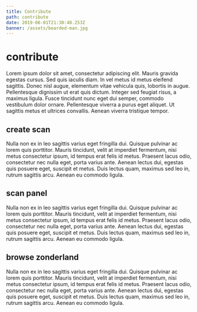 ```yaml
---
title: Contribute
path: contribute
date: 2019-06-01T21:30:48.253Z
banner: /assets/bearded-man.jpg
---
```

# contribute

Lorem ipsum dolor sit amet, consectetur adipiscing elit. Mauris gravida egestas cursus. Sed quis iaculis diam. In vel metus id metus eleifend sagittis. Donec nisl augue, elementum vitae vehicula quis, lobortis in augue. Pellentesque dignissim ut erat quis dictum. Integer sed feugiat risus, a maximus ligula. Fusce tincidunt nunc eget dui semper, commodo vestibulum dolor ornare. Pellentesque viverra a purus eget aliquet. Ut sagittis metus et ultrices convallis. Aenean viverra tristique tempor.

## create scan

Nulla non ex in leo sagittis varius eget fringilla dui. Quisque pulvinar ac lorem quis porttitor. Mauris tincidunt, velit at imperdiet fermentum, nisi metus consectetur ipsum, id tempus erat felis id metus. Praesent lacus odio, consectetur nec nulla eget, porta varius ante. Aenean lectus dui, egestas quis posuere eget, suscipit et metus. Duis lectus quam, maximus sed leo in, rutrum sagittis arcu. Aenean eu commodo ligula.

## scan panel

Nulla non ex in leo sagittis varius eget fringilla dui. Quisque pulvinar ac lorem quis porttitor. Mauris tincidunt, velit at imperdiet fermentum, nisi metus consectetur ipsum, id tempus erat felis id metus. Praesent lacus odio, consectetur nec nulla eget, porta varius ante. Aenean lectus dui, egestas quis posuere eget, suscipit et metus. Duis lectus quam, maximus sed leo in, rutrum sagittis arcu. Aenean eu commodo ligula.

## browse zonderland

Nulla non ex in leo sagittis varius eget fringilla dui. Quisque pulvinar ac lorem quis porttitor. Mauris tincidunt, velit at imperdiet fermentum, nisi metus consectetur ipsum, id tempus erat felis id metus. Praesent lacus odio, consectetur nec nulla eget, porta varius ante. Aenean lectus dui, egestas quis posuere eget, suscipit et metus. Duis lectus quam, maximus sed leo in, rutrum sagittis arcu. Aenean eu commodo ligula.
